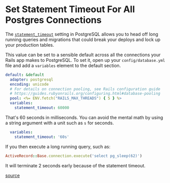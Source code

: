 # Set Statement Timeout For All Postgres Connections

The
[`statement_timeout`](postgres/set-a-statement-timeout-threshold-for-a-session.md)
setting in PostgreSQL allows you to head off long running queries and
migrations that could break your deploys and lock up your production tables.

This value can be set to a sensible default across all the connections your
Rails app makes to PostgreSQL. To set it, open up your `config/database.yml`
file and add a `variables` element to the default section.

```yaml
default: &default
  adapter: postgresql
  encoding: unicode
  # For details on connection pooling, see Rails configuration guide
  # https://guides.rubyonrails.org/configuring.html#database-pooling
  pool: <%= ENV.fetch("RAILS_MAX_THREADS") { 5 } %>
  variables:
    statement_timeout: 60000
```

That's 60 seconds in milliseconds. You can avoid the mental math by using a
string argument with a unit such as `s` for seconds.

```yaml
  variables:
    statement_timeout: '60s'
```

If you then execute a long running query, such as:

```ruby
ActiveRecord::Base.connection.execute('select pg_sleep(62)')
```

It will terminate 2 seconds early because of the statement timeout.

[source](https://til.hashrocket.com/posts/b44baf657d-railspg-statement-timeout-)
